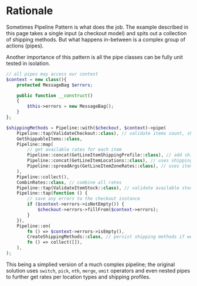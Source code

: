 # Rationale

Sometimes Pipeline Pattern is what does the job. The example described in this page takes a single input (a checkout model) and spits out a collection of shipping methods. But what happens in-between is a complex group of actions (pipes).

Another importance of this pattern is all the pipe classes can be fully unit tested in isolation.

```php
// all pipes may access our context
$context = new class(){
    protected MessageBag $errors;

    public function __construct()
    {
        $this->errors = new MessageBag();
    }
};

$shippingMethods = Pipeline::with($checkout, $context)->pipe(
    Pipeline::tap(ValidateCheckout::class), // validate items count, shipping address, etc.
    GetShippableItems::class,
    Pipeline::map(
        // get available rates for each item
        Pipeline::concat(GetLineItemShippingProfile::class), // add shipping profile
        Pipeline::concat(GetLineItemLocations::class), // uses shipping profile to retrive locations
        Pipeline::spreadArgs(GetLineItemZoneRates::class), // uses item, profile, and locations to get rates
    ),
    Pipeline::collect(),
    CombinRates::class, // combine all rates
    Pipeline::tap(ValidateItemStock::class), // validate available stock for final rates
    Pipeline::tap(function () {
        // save any errors to the checkout instance
        if ($context->errors->isNotEmpty()) {
            $checkout->errors->fillFrom($context->errors);
        }
    }),
    Pipeline::on(
        fn () => $context->errors->isEmpty(),
        CreateShippingMethods::class, // persist shipping methods if we've everything is ok
        fn () => collect([]),
    ),
);
```

This being a simplied version of a much complex pipeline; the original solution uses `switch`, `pick`, `nth`, `merge`, `omit` operators and even nested pipes to further get rates per location types and shipping profiles.

